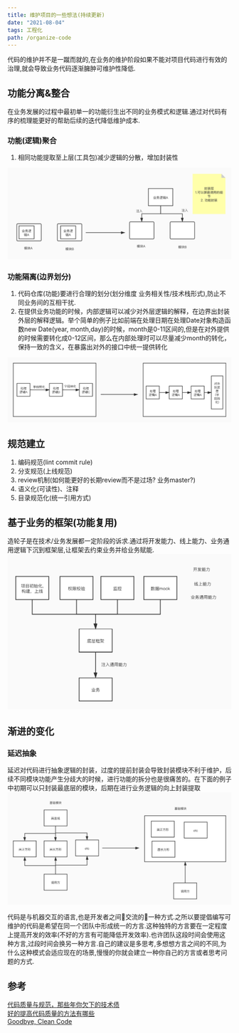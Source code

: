 ```yaml
---
title: 维护项目的一些想法(持续更新)
date: "2021-08-04"
tags: 工程化
path: /organize-code
---
```


代码的维护并不是一蹴而就的,在业务的维护阶段如果不能对项目代码进行有效的治理,就会导致业务代码逐渐臃肿可维护性降低.
## 功能分离&整合
在业务发展的过程中最初单一的功能衍生出不同的业务模式和逻辑.通过对代码有序的梳理能更好的帮助后续的迭代降低维护成本.

### 功能(逻辑)聚合
1. 相同功能提取至上层(工具包)减少逻辑的分散，增加封装性  

![提取](./organizeCode/pull.png)

### 功能隔离(边界划分)
1. 代码仓库(功能)要进行合理的划分(划分维度 业务相关性/技术栈形式),防止不同业务间的互相干扰.
2. 在提供业务功能的时候，内部逻辑可以减少对外层逻辑的解释，在边界出封装外层的解释逻辑。举个简单的例子比如前端在处理日期在处理Date对象构造函数new Date(year, month,day)的时候，month是0-11区间的,但是在对外提供的时候需要转化成0-12区间，那么在内部处理时可以尽量减少month的转化，保持一致的含义，在暴露出对外的接口中统一提供转化

![内部一致性](./organizeCode/innersame.png)

## 规范建立
1. 编码规范(lint commit rule)
2. 分支规范(上线规范)
3. review机制(如何能更好的长期review而不是过场? 业务master?)
4. 语义化(可读性)、注释
5. 目录规范化(统一引用方式)

## 基于业务的框架(功能复用)
造轮子是在技术/业务发展都一定阶段的诉求.通过将开发能力、线上能力、业务通用逻辑下沉到框架层,让框架去约束业务并给业务赋能.
![框架能力](./organizeCode/frameWork.png)

## 渐进的变化
### 延迟抽象
延迟对代码进行抽象逻辑的封装，过度的提前封装会导致封装模块不利于维护，后续不同模块功能产生分歧大的时候，进行功能的拆分也是很痛苦的。在下面的例子中初期可以只封装最底层的模块，后期在进行业务逻辑的向上封装提取
![延迟抽象](./organizeCode/slow.png)

代码是与机器交互的语言,也是开发者之间交流的一种方式.之所以要提倡编写可维护的代码是希望在同一个团队中形成统一的方言.这种独特的方言要在一定程度上提高开发的效率(不好的方言有可能降低开发效率).也许团队这段时间会使用这种方言,过段时间会换另一种方言.自己的建议是多思考,多想想方言之间的不同,为什么这种模式会适应现在的场景,慢慢的你就会建立一种你自己的方言或者思考问题的方式.

## 参考
[代码质量与规范，那些年你欠下的技术债](https://juejin.im/post/5b3ae175f265da63252c2f21)  
[好的提高代码质量的方法有哪些](https://www.zhihu.com/question/20017545)  
[Goodbye, Clean Code](https://overreacted.io/zh-hans/goodbye-clean-code/)